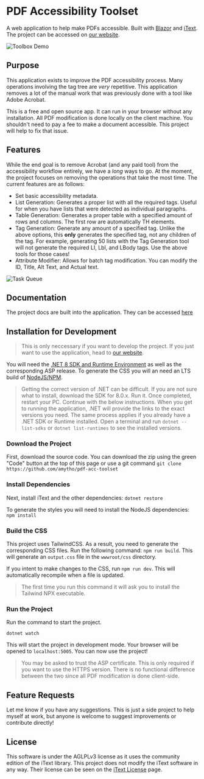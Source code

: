 # PDF Accessibility Toolset
A web application to help make PDFs accessible. Built with [Blazor](https://dotnet.microsoft.com/en-us/apps/aspnet/web-apps/blazor) and [iText](https://itextpdf.com/).
The project can be accessed on [our website](https://pdf-accessibility.tools).

![Toolbox Demo](https://github.com/aMytho/Pdf-Acc-Toolset/assets/58316242/7f90bd11-3cc1-4f9a-8728-1d2f6994947a)


## Purpose

This application exists to improve the PDF accessibility process. Many operations involving the tag tree are *very* repetitive. This application removes a lot of the manual work that was previously done with a tool like Adobe Acrobat.

This is a free and open source app. It can run in your browser without any installation. All PDF modification is done locally on the client machine. You shouldn't need to pay a fee to make a document accessible. This project will help to fix that issue.

## Features

While the end goal is to remove Acrobat (and any paid tool) from the accessibility workflow entirely, we have a *long* ways to go. At the moment, the project focuses on removing the operations that take the most time. The current features are as follows:

- Set basic accessibility metadata.
- List Generation: Generates a proper list with all the required tags. Useful for when you have lists that were detected as individual paragraphs.
- Table Generation: Generates a proper table with a specified amount of rows and columns. The first row are automatically TH elements.
- Tag Generation: Generate any amount of a specified tag. Unlike the above options, this **only** generates the specified tag, not any children of the tag. For example, generating 50 lists with the Tag Generation tool will not generate the required LI, Lbl, and LBody tags. Use the above tools for those cases!
- Attribute Modifier: Allows for batch tag modification. You can modify the ID, Title, Alt Text, and Actual text.

![Task Queue](https://github.com/aMytho/Pdf-Acc-Toolset/assets/58316242/907eb38b-eb18-421a-acd2-8cd2fae5e56b)

## Documentation
The project docs are built into the application. They can be accessed [here](https://pdf-accessibility.tools/docs)

## Installation for Development

> This is only neccessary if you want to develop the project. If you just want to use the application, head to [our website](https://pdf-accessibility.tools).

You will need the [.NET 8 SDK and Runtime Environment](https://dotnet.microsoft.com/en-us/download/dotnet/8.0) as well as the corresponding ASP release. To generate the CSS you will an need an LTS build of [NodeJS/NPM](https://nodejs.org/en).

> Getting the correct version of .NET can be difficult. If you are not sure what to install, download the SDK for 8.0.x. Run it. Once completed, restart your PC. Continue with the below instructions. When you get to running the application, .NET will provide the links to the exact versions you need.
> The same process applies if you already have a .NET SDK or Runtime installed. Open a terminal and run `dotnet --list-sdks` or `dotnet list-runtimes` to see the installed versions.

### Download the Project

First, download the source code. You can download the zip using the green "Code" button at the top of this page or use a git command `git clone https://github.com/amytho/pdf-acc-toolset`

### Install Dependencies

Next, install iText and the other dependencies: `dotnet restore`

To generate the styles you will need to install the NodeJS dependencies: `npm install`

### Build the CSS

This project uses TailwindCSS. As a result, you need to generate the corresponding CSS files.
Run the following command: `npm run build`. This will generate an `output.css` file in the `wwwroot/css` directory.

If you intent to make changes to the CSS, run `npm run dev`. This will automatically recompile when a file is updated.

> The first time you run this command it will ask you to install the Tailwind NPX executable.

### Run the Project

Run the command to start the project.

`dotnet watch`

This will start the project in development mode. Your browser will be opened to `localhost:5005`. You can now use the project!

> You may be asked to trust the ASP certificate. This is only required if you want to use the HTTPS version. There is no functional difference between the two since all PDF modification is done client-side.

## Feature Requests

Let me know if you have any suggestions. This is just a side project to help myself at work, but anyone is welcome to suggest improvements or contribute directly!

## License

This software is under the AGLPLv3 license as it uses the community edition of the iText library.
This project does not modify the iText software in any way.
Their license can be seen on the [iText License](https://itextpdf.com/how-buy/legal/agpl-gnu-affero-general-public-license) page.
